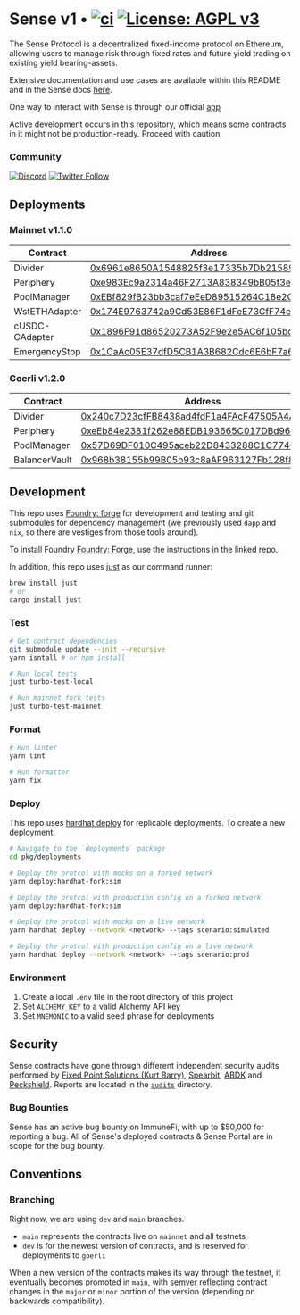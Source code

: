 # Sense v1 • [![ci](https://github.com/sense-finance/sense-v1/actions/workflows/ci.yml/badge.svg)](https://github.com/sense-finance/space-v1/actions/workflows/ci.yml) [![License: AGPL v3](https://img.shields.io/badge/License-AGPL_v3-blue.svg)](https://www.gnu.org/licenses/agpl-3.0)


The Sense Protocol is a decentralized fixed-income protocol on Ethereum, allowing users to manage risk through fixed rates and future yield trading on existing yield bearing-assets.

Extensive documentation and use cases are available within this README and in the Sense docs [here](https://docs.sense.finance/).

One way to interact with Sense is through our official [app](https://app.sense.finance/eth-mainnet/rates)

Active development occurs in this repository, which means some contracts in it might not be production-ready. Proceed with caution.

### Community   

[![Discord](https://badgen.net/badge/icon/discord?icon=discord&label)](https://discord.com/invite/krVGnQgSzG)
[![Twitter Follow](https://img.shields.io/twitter/follow/senseprotocol.svg?label=senseprotocol&style=social)](https://twitter.com/senseprotocol)


## Deployments

### Mainnet v1.1.0

| Contract   | Address                                                                                                                                        |
| ------- | ------------------------------------------------------------------------------------------------------------------------- |
| Divider | [0x6961e8650A1548825f3e17335b7Db2158955C22f](https://etherscan.io/address/0x6961e8650A1548825f3e17335b7Db2158955C22f#code)                     |
| Periphery  | [0xe983Ec9a2314a46F2713A838349bB05f3e629FE5](https://etherscan.io/address/0xe983Ec9a2314a46F2713A838349bB05f3e629FE5#code)      |
| PoolManager | [0xEBf829fB23bb3caf7eEeD89515264C18e2CE1dFb](https://etherscan.io/address/0xEBf829fB23bb3caf7eEeD89515264C18e2CE1dFb#code)                     |
| WstETHAdapter  | [0x174E9763742a9Cd53E86F1dFeE73CfF74eC1E7F1](https://etherscan.io/address/0x174E9763742a9Cd53E86F1dFeE73CfF74eC1E7F1)      |
| cUSDC-CAdapter  | [0x1896F91d86520273A52F9e2e5AC6f105bc222294](https://etherscan.io/address/0x1896F91d86520273A52F9e2e5AC6f105bc222294)
| EmergencyStop  | [0x1CaAc05E37dfD5CB1A3B682Cdc6E6bF7a6e7Db9f](https://etherscan.io/address/0x1CaAc05E37dfD5CB1A3B682Cdc6E6bF7a6e7Db9f)  


### Goerli v1.2.0

| Contract   | Address                                                                                                                                        |
| ------- | ------------------------------------------------------------------------------------------------------------------------- |
| Divider | [0x240c7D23cfFB8438ad4fdF1a4FAcF47505A4A37f](https://goerli.etherscan.io/address/0x240c7D23cfFB8438ad4fdF1a4FAcF47505A4A37f#code)                     |
| Periphery  | [0xeEb84e2381f262e88EDB193665C017DBd965Af78](https://goerli.etherscan.io/address/0xeEb84e2381f262e88EDB193665C017DBd965Af78#code)      |
| PoolManager | [0x57D69DF010C495aceb22D8433288C1C774Cbb77E](https://goerli.etherscan.io/address/0x57D69DF010C495aceb22D8433288C1C774Cbb77E#code)                     |
| BalancerVault  | [0x968b38155b99B05b93c8aAF963127Fb128f812F4](https://goerli.etherscan.io/address/0x968b38155b99B05b93c8aAF963127Fb128f812F4#code)      


## Development

This repo uses [Foundry: forge](https://github.com/gakonst/foundry) for development and testing
and git submodules for dependency management (we previously used `dapp` and `nix`, so there are vestiges from those tools around).

To install Foundry [Foundry: Forge](https://github.com/gakonst/foundry), use the instructions in the linked repo.

In addition, this repo uses [just](https://github.com/casey/just) as our command runner:

```sh
brew install just
# or
cargo install just
```

### Test

```bash
# Get contract dependencies
git submodule update --init --recursive
yarn isntall # or npm install

# Run local tests
just turbo-test-local

# Run mainnet fork tests
just turbo-test-mainnet
```

### Format

```bash
# Run linter
yarn lint

# Run formatter
yarn fix
```

### Deploy

This repo uses [hardhat deploy](https://github.com/wighawag/hardhat-deploy) for replicable deployments. To create a new deployment:

```bash
# Navigate to the `deployments` package
cd pkg/deployments

# Deploy the protcol with mocks on a forked network
yarn deploy:hardhat-fork:sim

# Deploy the protcol with production config on a forked network
yarn deploy:hardhat-fork:sim

# Deploy the protcol with mocks on a live network
yarn hardhat deploy --network <network> --tags scenario:simulated

# Deploy the protcol with production config on a live network
yarn hardhat deploy --network <network> --tags scenario:prod
```

### Environment

1. Create a local `.env` file in the root directory of this project
2. Set `ALCHEMY_KEY` to a valid Alchemy API key
3. Set `MNEMONIC` to a valid seed phrase for deployments

## Security

Sense contracts have gone through different independent security audits performed by [Fixed Point Solutions (Kurt Barry)](https://github.com/fixed-point-solutions), [Spearbit](https://spearbit.com), [ABDK](https://www.abdk.consulting/) and [Peckshield](https://peckshield.com). Reports are located in the [`audits`](./audits) directory.

### Bug Bounties

Sense has an active bug bounty on ImmuneFi, with up to $50,000 for reporting a bug. All of Sense's deployed contracts & Sense Portal are in scope for the bug bounty.

## Conventions

### Branching

Right now, we are using `dev` and  `main` branches.

- `main` represents the contracts live on `mainnet` and all testnets
- `dev` is for the newest version of contracts, and is reserved for deployments to `goerli`

When a new version of the contracts makes its way through the testnet, it eventually becomes promoted in `main`, with [semver](https://semver.org/) reflecting contract changes in the `major` or `minor` portion of the version (depending on backwards compatibility).
